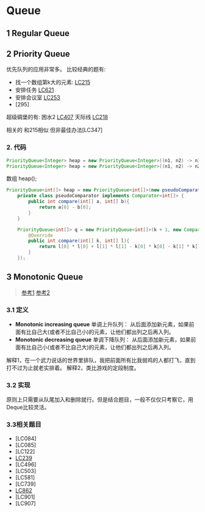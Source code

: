 # Queue


## 1 Regular Queue



## 2 Priority Queue
优先队列的应用非常多。
比较经典的题有:
* 找一个数组第k大的元素: [LC215](leetCode-215-Kth-Largest-Element-in-an-Array.md)
* 安排任务 [LC621](leetCode-621-Task-Scheduler.md)
* 安排会议室 [LC253](leetCode-253-Meeting-Rooms-II.md)
* [295]

超级碉堡的有:
困水2 [LC407](leetCode-407-Trapping-Rain-Water-II.md)
天际线 [LC218](leetCode-218-The-Skyline-Problem.md)

相关的
和215相似 但非最佳办法[LC347]

### 2. 代码
```java
PriorityQueue<Integer> heap = new PriorityQueue<Integer>((n1, n2) -> n1 - n2); // min heap
PriorityQueue<Integer> heap = new PriorityQueue<Integer>((n1, n2) -> n2 - n1); // max heap
```

数组 heap();
```java
PriorityQueue<int[]> heap = new PriorityQueue<int[]>(new pseudoComparator());
    private class pseudoComparator implements Comparator<int[]> {
        public int compare(int[] a, int[] b){
            return a[0] - b[0];
        }
    }
```

```java
    PriorityQueue<int[]> q = new PriorityQueue<int[]>(k + 1, new Comparator<int[]>(){
        @Override
        public int compare(int[] k, int[] l){
            return l[0] * l[0] + l[1] * l[1] - k[0] * k[0] - k[1] * k[1];
        }
    });
```

## 3 Monotonic Queue
> [参考1](https://medium.com/algorithms-and-leetcode/monotonic-queue-explained-with-leetcode-problems-7db7c530c1d6)
> [参考2](https://leetcode.com/problems/shortest-subarray-with-sum-at-least-k/discuss/204290/Monotonic-Queue-Summary)
### 3.1 定义
* **Monotonic increasing queue** 
单调上升队列： 从后面添加新元素，如果前面有比自己大(或者不比自己小)的元素，让他们都出列之后再入列。
* **Monotonic decreasing queue**
单调下降队列： 从后面添加新元素，如果前面有比自己小(或者不比自己大)的元素，让他们都出列之后再入列。

解释1，在一个武力说话的世界里排队，我把前面所有比我弱鸡的人都打飞，直到打不过为止就老实排着。
解释2，类比游戏的定段制度。

### 3.2 实现
原则上只需要从队尾加入和删除就行。但是结合题目，一般不仅仅只考察它，用Deque比较灵活。
### 3.3相关题目
* [LC084]
* [LC085]
* [LC122]
* [LC239](leetCode-239-Sliding-Window-Maximum.md)
* [LC496]
* [LC503]
* [LC581]
* [LC739]
* [LC862](leetCode-862-Shortest-Subarray-with-Sum-at-Least-K.md)
* [LC901]
* [LC907]